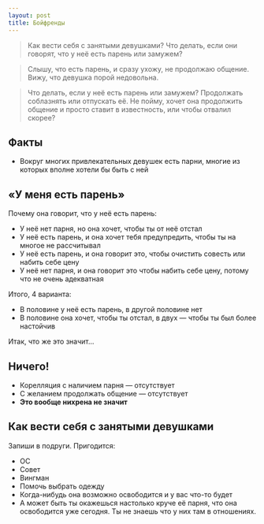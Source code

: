 ```yaml
---
layout: post
title: Бойфренды
---
```


> Как вести себя с занятыми девушками? Что делать, если они говорят, что у неё есть парень или замужем?

> Слышу, что есть парень, и сразу ухожу, не продолжаю общение. Вижу, что девушка порой недовольна.

> Что делать, если у неё есть парень или замужем? Продолжать соблазнять или отпускать её. Не пойму, хочет она продолжить общение и просто ставит в известность, или чтобы отвалил скорее?

## Факты

* Вокруг многих привлекательных девушек есть парни, многие из которых вполне хотели бы быть с ней

## «У меня есть парень»

Почему она говорит, что у неё есть парень:

* У неё нет парня, но она хочет, чтобы ты от неё отстал
* У неё есть парень, и она хочет тебя предупредить, чтобы ты на многое не рассчитывал
* У неё есть парень, и она говорит это, чтобы очистить совесть или набить себе цену
* У неё нет парня, и она говорит это чтобы набить себе цену, потому что не очень адекватная

Итого, 4 варианта:

* В половине у неё есть парень, в другой половине нет
* В половине она хочет, чтобы ты отстал, в двух — чтобы ты был более настойчив

Итак, что же это значит...

## Ничего!

* Корелляция с наличием парня — отсутствует
* С желанием продолжать общение — отсутствует
* **Это вообще нихрена не значит**

## Как вести себя с занятыми девушками

Запиши в подруги. Пригодится:

* ОС
* Совет
* Вингман
* Помочь выбрать одежду
* Когда-нибудь она возможно освободится и у вас что-то будет
* А может быть ты окажешься настолько круче её парня, что она освободится уже сегодня. Ты не знаешь что у них там в отношениях.